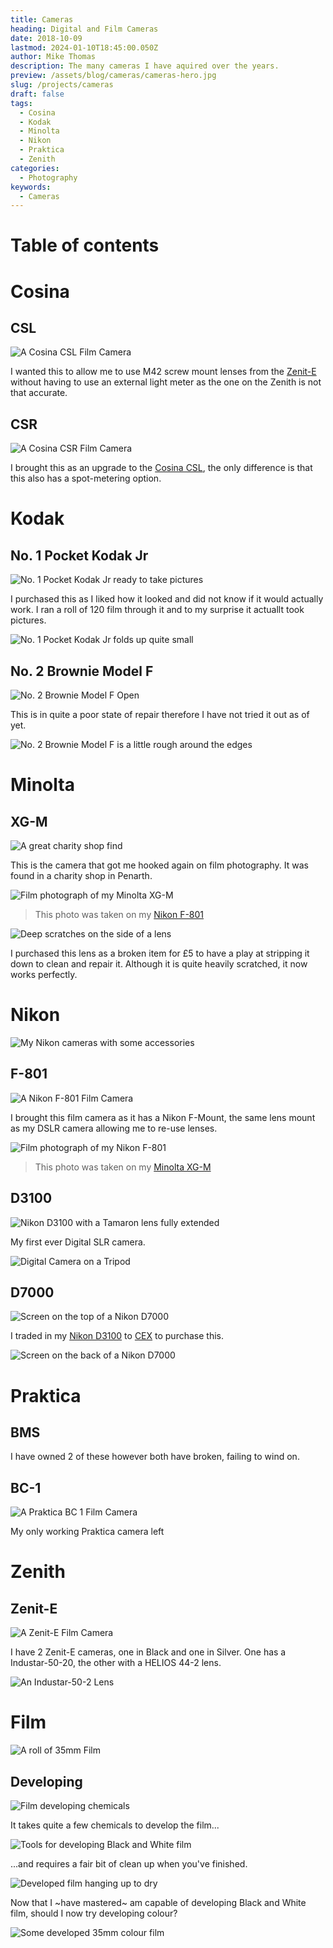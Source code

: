 ```yaml
---
title: Cameras
heading: Digital and Film Cameras
date: 2018-10-09
lastmod: 2024-01-10T18:45:00.050Z
author: Mike Thomas
description: The many cameras I have aquired over the years.
preview: /assets/blog/cameras/cameras-hero.jpg
slug: /projects/cameras
draft: false
tags:
  - Cosina
  - Kodak
  - Minolta
  - Nikon
  - Praktica
  - Zenith
categories:
  - Photography
keywords:
  - Cameras
---
```


# Table of contents

# Cosina

## CSL

![A Cosina CSL Film Camera](/assets/blog/cameras/cosina-csl.jpg)

I wanted this to allow me to use M42 screw mount lenses from the [Zenit-E](#zenit-e) without having to use an external light meter as the one on the Zenith is not that accurate.

## CSR

![A Cosina CSR Film Camera](/assets/blog/cameras/cosina-csr.jpg)

I brought this as an upgrade to the [Cosina CSL](#csl), the only difference is that this also has a spot-metering option.

# Kodak

## No. 1 Pocket Kodak Jr

![No. 1 Pocket Kodak Jr ready to take pictures](/assets/blog/cameras/kodak-open.jpg)

I purchased this as I liked how it looked and did not know if it would actually work. I ran a roll of 120 film through it and to my surprise it actuallt took pictures.

![No. 1 Pocket Kodak Jr folds up quite small](/assets/blog/cameras/kodak-closed.jpg)

## No. 2 Brownie Model F

![No. 2 Brownie Model F Open](/assets/blog/cameras/box-brownie-open.jpg)

This is in quite a poor state of repair therefore I have not tried it out as of yet.

![No. 2 Brownie Model F is a little rough around the edges](/assets/blog/cameras/box-brownie-closed.jpg)

# Minolta

## XG-M

![A great charity shop find](/assets/blog/cameras/minolta-xg-m.jpg)

This is the camera that got me hooked again on film photography. It was found in a charity shop in Penarth.

![Film photograph of my Minolta XG-M](/assets/blog/cameras/minolta-xg-m-on-film.jpg)

> This photo was taken on my [Nikon F-801](#f-801)

![Deep scratches on the side of a lens](/assets/blog/cameras/repaired-lens-scratched.jpg)

I purchased this lens as a broken item for £5 to have a play at stripping it down to clean and repair it. Although it is quite heavily scratched, it now works perfectly.

# Nikon

![My Nikon cameras with some accessories](/assets/blog/cameras/nikon-cameras.jpg)

## F-801

![A Nikon F-801 Film Camera](/assets/blog/cameras/nikon-f-801.jpg)

I brought this film camera as it has a Nikon F-Mount, the same lens mount as my DSLR camera allowing me to re-use lenses.

![Film photograph of my Nikon F-801](/assets/blog/cameras/nikon-f-801-on-film.jpg)

> This photo was taken on my [Minolta XG-M](#xg-m)

## D3100

![Nikon D3100 with a Tamaron lens fully extended](/assets/blog/cameras/nikon-d3100-lens-extended.jpg)

My first ever Digital SLR camera.

![Digital Camera on a Tripod](/assets/blog/cameras/tripod.jpg)

## D7000

![Screen on the top of a Nikon D7000](/assets/blog/cameras/nikon-d7000-screen.jpg)

I traded in my [Nikon D3100](#d3100) to [CEX](https://uk.webuy.com/) to purchase this.

![Screen on the back of a Nikon D7000](/assets/blog/cameras/nikon-d7000-back.jpg)

# Praktica

## BMS

I have owned 2 of these however both have broken, failing to wind on.

## BC-1

![A Praktica BC 1 Film Camera](/assets/blog/cameras/praktica-bc-1.jpg)

My only working Praktica camera left

# Zenith

## Zenit-E

![A Zenit-E Film Camera](/assets/blog/cameras/zenit-e.jpg)

I have 2 Zenit-E cameras, one in Black and one in Silver. One has a Industar-50-20, the other with a HELIOS 44-2 lens.

![An Industar-50-2 Lens](/assets/blog/cameras/Industar-50-2.jpg)

# Film

![A roll of 35mm Film](/assets/blog/cameras/lomochrome-film.jpg)

## Developing

![Film developing chemicals](/assets/blog/cameras/chemicals.jpg)

It takes quite a few chemicals to develop the film...

![Tools for developing Black and White film](/assets/blog/cameras/developing.jpg)

...and requires a fair bit of clean up when you've finished.

![Developed film hanging up to dry](/assets/blog/cameras/developed-film.jpg)

Now that I ~have mastered~ am capable of developing Black and White film, should I now try developing colour?

![Some developed 35mm colour film](/assets/blog/cameras/kodak-film.jpg)
